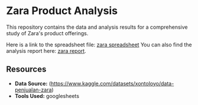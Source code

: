 # Zara Product Analysis

This repository contains the data and analysis results for a comprehensive study of Zara's product offerings.

Here is a link to the spreadsheet file: [zara spreadsheet](https://tinyurl.com/analysiszara)
You can also find the analysis report here: [zara report](https://tinyurl.com/zarareport).


## Resources

* **Data Source:** (https://www.kaggle.com/datasets/xontoloyo/data-penjualan-zara)
* **Tools Used:** googlesheets
